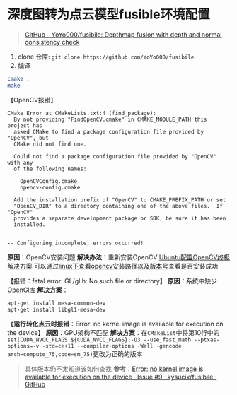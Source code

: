 # 深度图转为点云模型fusible环境配置
> [GitHub - YoYo000/fusibile: Depthmap fusion with depth and normal consistency check](https://github.com/YoYo000/fusibile) 

1. clone 仓库: `git clone https://github.com/YoYo000/fusibile`
2. 编译 
```bash
cmake .
make
```

【OpenCV报错】
```
CMake Error at CMakeLists.txt:4 (find_package):
  By not providing "FindOpenCV.cmake" in CMAKE_MODULE_PATH this project has
  asked CMake to find a package configuration file provided by "OpenCV", but
  CMake did not find one.

  Could not find a package configuration file provided by "OpenCV" with any
  of the following names:

    OpenCVConfig.cmake
    opencv-config.cmake

  Add the installation prefix of "OpenCV" to CMAKE_PREFIX_PATH or set
  "OpenCV_DIR" to a directory containing one of the above files.  If "OpenCV"
  provides a separate development package or SDK, be sure it has been
  installed.


-- Configuring incomplete, errors occurred!
```
**原因**：OpenCV安装问题
**解决办法**：重新安装OpenCV [Ubuntu配置OpenCV终极解决方案](https://zhuanlan.zhihu.com/p/368573848)
可以通过[linux下查看opencv安装路径以及版本号](https://blog.csdn.net/zhenguo26/article/details/79627232)查看是否安装成功

【报错：fatal error: GL/gl.h: No such file or directory】
**原因**：系统中缺少OpenGl库
**解决方案**：
```bash
apt-get install mesa-common-dev
apt-get install libgl1-mesa-dev
```

【**运行转化点云时报错**：Error: no kernel image is available for execution on the device】
**原因**：GPU架构不匹配
**解决方案**：在`CMakeList`中将第10行中的`set(CUDA_NVCC_FLAGS ${CUDA_NVCC_FLAGS};-O3 --use_fast_math --ptxas-options=-v -std=c++11 --compiler-options -Wall -gencode arch=compute_75,code=sm_75)`更改为正确的版本
> 具体版本仍不太知道该如何查找
> **参考**：[Error: no kernel image is available for execution on the device · Issue #9 · kysucix/fusibile · GitHub](https://github.com/kysucix/fusibile/issues/9)